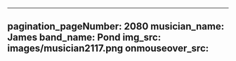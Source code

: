 ------
pagination_pageNumber: 2080
musician_name: James
band_name: Pond
img_src: images/musician2117.png
onmouseover_src: 
------